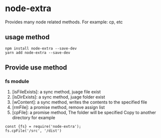 # node-extra

Provides many node related methods. For example: cp, etc

## usage method

```
npm install node-extra --save-dev
yarn add node-extra --save-dev
```

## Provide use method

### fs module

1. [isFileExists]: a sync method, juage file exist
2. [isDirExists]: a sync method, juage folder exist
3. [wContent]: a sync method, writes the contents to the specified file
4. [rmFile]: a promise method, remove assign list
5. [cpFile]: a promise method, The folder will be specified Copy to another directory
   for example

```
const {fs} = require('node-extra');
fs.cpFile('/src', '/dist')
```
